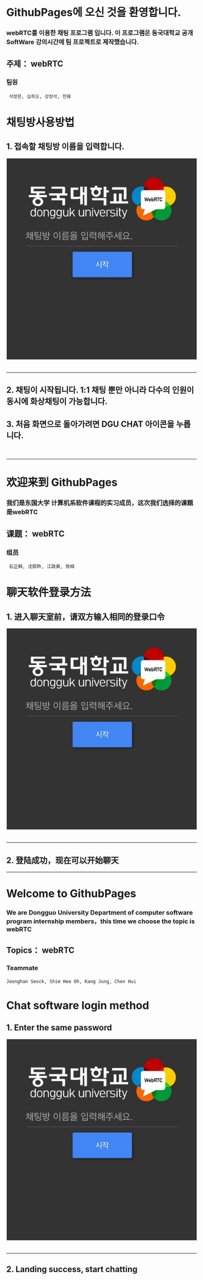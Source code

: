 # GithubPages에 오신 것을 환영합니다.
### webRTC를 이용한 채팅 프로그램 입니다. 이 프로그램은 동국대학교 공개 SoftWare 강의시간에 팀 프로젝트로 제작했습니다.
## 주제： webRTC
### 팀원
```
 석정한, 심희오, 강정석, 천훼 
 ```  
         
            
# 채팅방사용방법 
## 1. 접속할 채팅방 이름을 입력합니다.
![image](https://github.com/chen7206/web1/blob/master/Capture.PNG?raw=true) 
   
***
## 2. 채팅이 시작됩니다. 1:1 채팅 뿐만 아니라 다수의 인원이 동시에 화상채팅이 가능합니다. 

## 3. 처음 화면으로 돌아가려면 DGU CHAT 아이콘을 누릅니다.
         
                
 ***             
# 欢迎来到 GithubPages
### 我们是东国大学 计算机系软件课程的实习成员，这次我们选择的课题是webRTC   
## 课题： webRTC
### 组员
```
 石正韩, 沈熙旿, 江政爽, 陈辉
 ```  
       
           
                
# 聊天软件登录方法
## 1. 进入聊天室前，请双方输入相同的登录口令 
![image](https://github.com/chen7206/web1/blob/master/Capture.PNG?raw=true) 
   
***
## 2. 登陆成功，现在可以开始聊天

     
       
          
                
 ***
# Welcome to GithubPages
  
### We are Dongguo University Department of computer software program internship members，this time we choose the topic is webRTC 
    
## Topics： webRTC 
    
### Teammate
```
Jeonghan Seock, Shim Hee Oh, Kang Jung, Chen Hui
```    
        
           
              
# Chat software login method
## 1. Enter the same password 
![image](https://github.com/chen7206/web1/blob/master/Capture.PNG?raw=true) 
   
***
## 2. Landing success, start chatting


    
         
            
      
 
